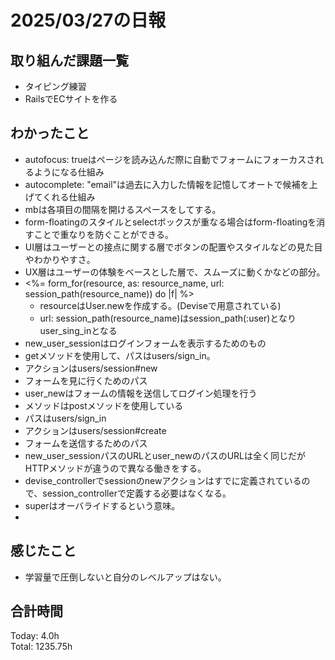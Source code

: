 # 2025/03/27の日報
## 取り組んだ課題一覧
* タイピング練習
*  RailsでECサイトを作る
## わかったこと
* autofocus: trueはページを読み込んだ際に自動でフォームにフォーカスされるようになる仕組み
* autocomplete: "email"は過去に入力した情報を記憶してオートで候補を上げてくれる仕組み
* mbは各項目の間隔を開けるスペースをしてする。
* form-floatingのスタイルとselectボックスが重なる場合はform-floatingを消すことで重なりを防ぐことができる。
* UI層はユーザーとの接点に関する層でボタンの配置やスタイルなどの見た目やわかりやすさ。
* UX層はユーザーの体験をベースとした層で、スムーズに動くかなどの部分。
* <%= form_for(resource, as: resource_name, url: session_path(resource_name)) do |f| %>
  *  resourceはUser.newを作成する。(Deviseで用意されている)
  *  url: session_path(resource_name)はsession_path(:user)となりuser_sing_inとなる
*  new_user_sessionはログインフォームを表示するためのもの
  *  getメソッドを使用して、パスはusers/sign_in。
  *  アクションはusers/session#new
  *  フォームを見に行くためのパス
*  user_newはフォームの情報を送信してログイン処理を行う
  *  メソッドはpostメソッドを使用している
  *  パスはusers/sign_in
  *  アクションはusers/session#create
  *  フォームを送信するためのパス
*  new_user_sessionパスのURLとuser_newのパスのURLは全く同じだがHTTPメソッドが違うので異なる働きをする。
*  devise_controllerでsessionのnewアクションはすでに定義されているので、session_controllerで定義する必要はなくなる。
*  superはオーバライドするという意味。
*  
           
## 感じたこと
* 学習量で圧倒しないと自分のレベルアップはない。
##  合計時間 
Today: 4.0h<br>
Total: 1235.75h
